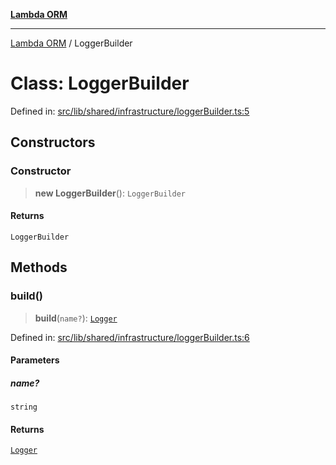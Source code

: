 [**Lambda ORM**](../README.md)

***

[Lambda ORM](../README.md) / LoggerBuilder

# Class: LoggerBuilder

Defined in: [src/lib/shared/infrastructure/loggerBuilder.ts:5](https://github.com/lambda-orm/lambdaorm-base/blob/54d568062b637a6aed5442a048b140146d1f573b/src/lib/shared/infrastructure/loggerBuilder.ts#L5)

## Constructors

### Constructor

> **new LoggerBuilder**(): `LoggerBuilder`

#### Returns

`LoggerBuilder`

## Methods

### build()

> **build**(`name?`): [`Logger`](Logger.md)

Defined in: [src/lib/shared/infrastructure/loggerBuilder.ts:6](https://github.com/lambda-orm/lambdaorm-base/blob/54d568062b637a6aed5442a048b140146d1f573b/src/lib/shared/infrastructure/loggerBuilder.ts#L6)

#### Parameters

##### name?

`string`

#### Returns

[`Logger`](Logger.md)
